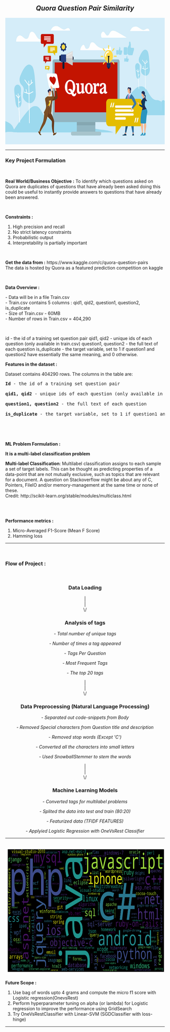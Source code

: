 
<h2 align= "center"><em>Quora Question Pair Similarity</em></h2>

<div align="center">
  <img height="400" src="https://github.com/shreyjain99/Quora-Question-Pair-Similarity/blob/main/src%20files/quora%20image.jpg"/>
</div>

<hr width="100%" size="2">

<h3 align= "left"> <b> Key Project Formulation </b> </h3>

<br>

<p>
<strong>Real World/Business Objective :</strong> To identify which questions asked on Quora are duplicates of questions that have already been asked doing this could be useful to instantly provide answers to questions that have already been answered.
</p>

<br>

<p>
<strong>Constraints :</strong>
</p>
<ol>
<li>High precision and recall </li>
<li>No strict latency constraints</li>
<li>Probabilistic output</li>
<li>Interpretability is partially important</li>
</ol>

<br>

<p>
<strong>Get the data from :</strong> https://www.kaggle.com/c/quora-question-pairs
<br>The data is hosted by Quora as a featured prediction competition on kaggle
</p>

<br>

<p>
<strong>Data Overview :</strong>
<br>
<p> 
- Data will be in a file Train.csv <br>
- Train.csv contains 5 columns : qid1, qid2, question1, question2, is_duplicate <br>
- Size of Train.csv - 60MB <br>
- Number of rows in Train.csv = 404,290
</p>

<br>


id - the id of a training set question pair
qid1, qid2 - unique ids of each question (only available in train.csv)
question1, question2 - the full text of each question
is_duplicate - the target variable, set to 1 if question1 and question2 have essentially the same meaning, and 0 otherwise.

<p>
<strong>Features in the dataset :</strong>
</p>
Dataset contains 404290 rows. The columns in the table are:<br />
<pre>
<b>Id</b> - the id of a training set question pair<br />
<b>qid1, qid2</b> - unique ids of each question (only available in train.csv)<br />
<b>question1, question2</b> - the full text of each question<br />
<b>is_duplicate</b> - the target variable, set to 1 if question1 and question2 have essentially the same meaning, and 0 otherwise.<br />
</pre>

<br />

<br>

<p>
<strong>ML Problem Formulation :</strong>
</p>
<p> <strong>It is a multi-label classification problem</strong> </p>
<p> 
<b>Multi-label Classification</b>: Multilabel classification assigns to each sample a set of target labels. This can be thought as predicting properties of a data-point that are not mutually exclusive, such as topics that are relevant for a document. A question on Stackoverflow might be about any of C, Pointers, FileIO and/or memory-management at the same time or none of these. <br>
Credit: http://scikit-learn.org/stable/modules/multiclass.html
</p>

<br>
<br>

<p>
<strong>Performance metrics :</strong>
</p>
<ol>
<li>Micro-Averaged F1-Score (Mean F Score) </li>
<li>Hamming loss</li>
</ol>

<hr width="100%" size="2">

<br>

<body>

  <h3>Flow of Project : </h3>
  
  <br>

  <h3 align= "center"><strong>Data Loading</strong></h3>

  <div align= "center">|</div>
  <div align= "center">|</div>
  <div align= "center">\/</div>

  <h3 align= "center"><strong>Analysis of tags</strong></h3>
  <p align= "center"><em> - Total number of unique tags </em></p>
  <p align= "center"><em> - Number of times a tag appeared </em></p>
  <p align= "center"><em> - Tags Per Question </em></p>
  <p align= "center"><em> - Most Frequent Tags </em></p>
  <p align= "center"><em> - The top 20 tags </em></p>

  <div align= "center">|</div>
  <div align= "center">|</div>
  <div align= "center">\/</div>

  <h3 align= "center">Data Preprocessing (Natural Language Processing)</h3>
  <p align= "center"><em> - Separated out code-snippets from Body </em></p>
  <p align= "center"><em> - Removed Special characters from Question title and description </em></p>
  <p align= "center"><em> - Removed stop words (Except 'C') </em></p>
  <p align= "center"><em> - Converted all the characters into small letters </em></p>
  <p align= "center"><em> - Used SnowballStemmer to stem the words </em></p>

  <div align= "center">|</div>
  <div align= "center">|</div>
  <div align= "center">\/</div>

  <h3 align= "center">Machine Learning Models</h3>
  <p align= "center"><em> - Converted tags for multilabel problems </em></p>
  <p align= "center"><em>- Splited the data into test and train (80:20)  </em></p>
  <p align= "center"><em> - Featurized data (TFIDF FEATURES) </em></p>
  <p align= "center"><em> - Applyied Logistic Regression with OneVsRest Classifier</em></p>


  
</body>

<hr width="100%" size="2">
<br>

<div align="center">
  <img height="400" src="https://github.com/shreyjain99/TagGen-Automated-Tagging-for-Stack-Overflow-Questions/blob/main/src%20files/frequent%20tags.png"/>
</div>

<p>
<strong>Future Scope :</strong>
</p>
<ol>
<li>Use bag of words upto 4 grams and compute the micro f1 score with Logistic regression(OnevsRest) </li>
<li>Perform hyperparameter tuning on alpha (or lambda) for Logistic regression to improve the performance using GridSearch</li>
<li>Try OneVsRestClassifier with Linear-SVM (SGDClassifier with loss-hinge)</li>
</ol>

<hr width="100%" size="2">
